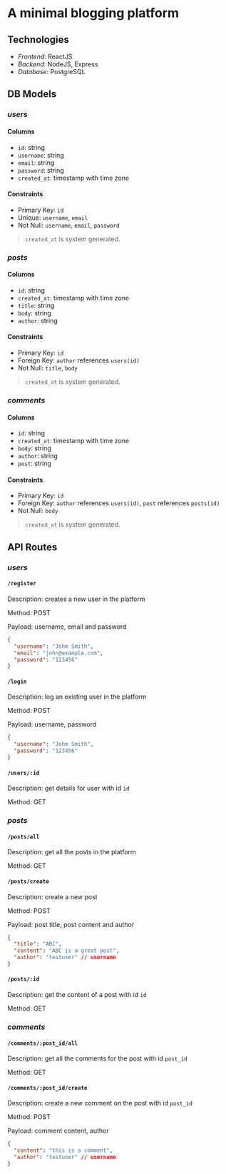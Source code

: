 # A minimal blogging platform

## **Technologies**

- _Frontend_: ReactJS
- _Backend_: NodeJS, Express
- _Database_: PostgreSQL

## **DB Models**

### _users_

#### Columns

- `id`: string
- `username`: string
- `email`: string
- `password`: string
- `created_at`: timestamp with time zone

#### Constraints

- Primary Key: `id`
- Unique: `username`, `email`
- Not Null: `username`, `email`, `password`

> `created_at` is system generated.

### _posts_

#### Columns

- `id`: string
- `created_at`: timestamp with time zone
- `title`: string
- `body`: string
- `author`: string

#### Constraints

- Primary Key: `id`
- Foreign Key: `author` references `users(id)`
- Not Null: `title`, `body`

> `created_at` is system generated.

### _comments_

#### Columns

- `id`: string
- `created_at`: timestamp with time zone
- `body`: string
- `author`: string
- `post`: string

#### Constraints

- Primary Key: `id`
- Foreign Key: `author` references `users(id)`, `post` references `posts(id)`
- Not Null: `body`

> `created_at` is system generated.

## **API Routes**

### _users_

#### `/register`

Description: creates a new user in the platform

Method: POST

Payload: username, email and password

```json
{
  "username": "Johm Smith",
  "email": "john@example.com",
  "password": "123456"
}
```

#### `/login`

Description: log an existing user in the platform

Method: POST

Payload: username, password

```json
{
  "username": "Johm Smith",
  "password": "123456"
}
```

#### `/users/:id`

Description: get details for user with id `id`

Method: GET

### _posts_

#### `/posts/all`

Description: get all the posts in the platform

Method: GET

#### `/posts/create`

Description: create a new post

Method: POST

Payload: post title, post content and author

```json
{
  "title": "ABC",
  "content": "ABC is a great post",
  "author": "testuser" // username
}
```

#### `/posts/:id`

Description: get the content of a post with id `id`

Method: GET

### _comments_

#### `/comments/:post_id/all`

Description: get all the comments for the post with id `post_id`

Method: GET

#### `/comments/:post_id/create`

Description: create a new comment on the post with id `post_id`

Method: POST

Payload: comment content, author

```json
{
  "content": "this is a comment",
  "author": "testuser" // username
}
```
